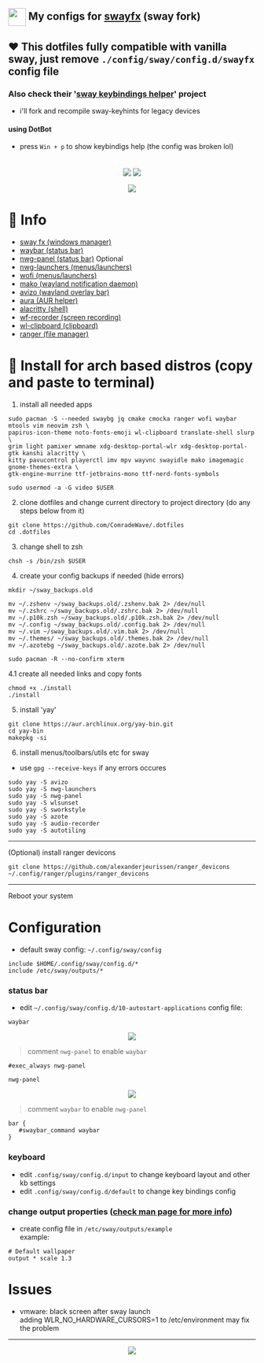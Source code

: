 ## <img src="./docs/sway-logo.png" width="36px" style="vertical-align:middle;"> My configs for [swayfx](https://github.com/WillPower3309/swayfx) (sway fork)
## ❤️ This dotfiles fully compatible with vanilla sway, just remove ```./config/sway/config.d/swayfx``` config file
### Also check their '[sway keybindings helper](https://github.com/owpk/sway-keyhints)' project  
- i'll fork and recompile sway-keyhints for legacy devices
#### using DotBot
- press ```Win + p``` to show keybindigs help (the config was broken lol)

<p align=center style="margin-top:36px">	  
  <img src="https://img.shields.io/github/issues/ComradeWave/.dotfiles?color=bf616a&labelColor=202328&style=for-the-badge">
  <img src="https://img.shields.io/github/issues-pr/ComradeWave/.dotfiles?color=c792ea&labelColor=202328&style=for-the-badge">
</p>

<p align="center">
   <img src="./docs/composed2.jpg"/>
</p>

# 🗿 Info
- [sway fx (windows manager)](https://github.com/WillPower3309/swayfx)
- [waybar (status bar)](https://github.com/Alexays/Waybar) 
- [nwg-panel (status bar)](https://github.com/nwg-piotr/nwg-panel) Optional
- [nwg-launchers (menus/launchers)](https://github.com/nwg-piotr/nwg-launchers)
- [wofi (menus/launchers)](https://hg.sr.ht/~scoopta/wofi)
- [mako (wayland notification daemon)](https://github.com/emersion/mako)
- [avizo (wayland overlay bar)](https://github.com/misterdanb/avizo)
- [aura (AUR helper)](https://github.com/fosskers/aura)
- [alacritty (shell)](https://github.com/alacritty/alacritty)
- [wf-recorder (screen recording)](https://github.com/ammen99/wf-recorder)
- [wl-clipboard (clipboard)](https://github.com/bugaevc/wl-clipboard)
- [ranger (file manager)](https://github.com/ranger/ranger)

# 🚀 Install for arch based distros (copy and paste to terminal)

1. install all needed apps
```
sudo pacman -S --needed swaybg jq cmake cmocka ranger wofi waybar mtools vim neovim zsh \
papirus-icon-theme noto-fonts-emoji wl-clipboard translate-shell slurp \
grim light pamixer wmname xdg-desktop-portal-wlr xdg-desktop-portal-gtk kanshi alacritty \
kitty pavucontrol playerctl imv mpv wayvnc swayidle mako imagemagic gnome-themes-extra \
gtk-engine-murrine ttf-jetbrains-mono ttf-nerd-fonts-symbols

sudo usermod -a -G video $USER
```
2. clone dotfiles and change current directory to project directory (do any steps below from it)
```
git clone https://github.com/ComradeWave/.dotfiles
cd .dotfiles
```
3. change shell to zsh
```
chsh -s /bin/zsh $USER
```
4. create your config backups if needed (hide errors)
```
mkdir ~/sway_backups.old

mv ~/.zshenv ~/sway_backups.old/.zshenv.bak 2> /dev/null
mv ~/.zshrc ~/sway_backups.old/.zshrc.bak 2> /dev/null
mv ~/.p10k.zsh ~/sway_backups.old/.p10k.zsh.bak 2> /dev/null
mv ~/.config ~/sway_backups.old/.config.bak 2> /dev/null
mv ~/.vim ~/sway_backups.old/.vim.bak 2> /dev/null
mv ~/.themes/ ~/sway_backups.old/.themes.bak 2> /dev/null
mv ~/.azotebg ~/sway_backups.old/.azote.bak 2> /dev/null

sudo pacman -R --no-confirm xterm
```
4.1 create all needed links and copy fonts
```
chmod +x ./install
./install 
```

5. install 'yay'

```
git clone https://aur.archlinux.org/yay-bin.git
cd yay-bin
makepkg -si
```

6. install menus/toolbars/utils etc for sway
 - use ```gpg --receive-keys``` if any errors occures
```
sudo yay -S avizo
sudo yay -S nwg-launchers
sudo yay -S nwg-panel
sudo yay -S wlsunset
sudo yay -S sworkstyle
sudo yay -S azote
sudo yay -S audio-recorder
sudo yay -S autotiling
```
---
(Optional) install ranger devicons
```
git clone https://github.com/alexanderjeurissen/ranger_devicons ~/.config/ranger/plugins/ranger_devicons
```
---

Reboot your system

# Configuration
 - default sway config: ```~/.config/sway/config```

```
include $HOME/.config/sway/config.d/*
include /etc/sway/outputs/*
```
### status bar
- edit ```~/.config/sway/config.d/10-autostart-applications``` config file:

```waybar``` 
<p align="center">
   <img src="./docs/waybar.jpg"/>
</p>

>comment ```nwg-panel``` to enable ```waybar```
```
#exec_always nwg-panel
```
```nwg-panel```

<p align="center">
   <img src="./docs/nwg-panel.jpg"/>
</p>  

>comment ```waybar``` to enable ```nwg-panel ```  

```
bar {
   #swaybar_command waybar
}
```
### keyboard

- edit ```.config/sway/config.d/input``` to change keyboard layout and other kb settings
- edit ```.config/sway/config.d/default``` to change key bindings config

### change output properties ([check man page for more info](https://manpages.debian.org/experimental/sway/sway-output.5.en.html))
- create config file in ```/etc/sway/outputs/example```  
example:
```
# Default wallpaper
output * scale 1.3
```

# Issues
- vmware: black screen after sway launch   
	adding WLR_NO_HARDWARE_CURSORS=1 to /etc/environment may fix the problem

---
<p align="center">
   <img src="./docs/sc.gif"/>
</p>
